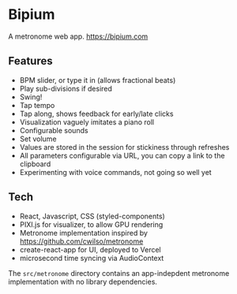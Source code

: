 # Bipium

A metronome web app. https://bipium.com

## Features
- BPM slider, or type it in (allows fractional beats)
- Play sub-divisions if desired
- Swing!
- Tap tempo
- Tap along, shows feedback for early/late clicks
- Visualization vaguely imitates a piano roll
- Configurable sounds
- Set volume
- Values are stored in the session for stickiness through refreshes
- All parameters configurable via URL, you can copy a link to the clipboard
- Experimenting with voice commands, not going so well yet


## Tech
- React, Javascript, CSS (styled-components)
- PIXI.js for visualizer, to allow GPU rendering
- Metronome implementation inspired by https://github.com/cwilso/metronome
- create-react-app for UI, deployed to Vercel
- microsecond time syncing via AudioContext

The `src/metronome` directory contains an app-indepdent metronome implementation with no library dependencies.
